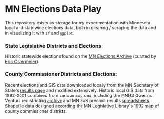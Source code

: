# MN Elections Data Play

This repository exists as storage for my experimentation with Minnesota local and statewide elections data, both in cleaning / scraping the data and in visualizing it with `sf` and `ggplot`.

### State Legislative Districts and Elections:

Historic statewide elections found on the [MN Elections Archive](https://mn.electionarchives.lib.umn.edu) \(curated by [Eric Ostermeier](https://smartpolitics.lib.umn.edu)\).

### County Commissioner Districts and Elections:

Recent elections and GIS data downloaded locally from the MN Secretary of State's [results page](https://www.sos.state.mn.us/elections-voting/election-results) and modified extensively. Historic local GIS data from 1992-2001 combined from various sources, including the MNHS Governor Ventura redistricting [archive](http://www2.mnhs.org/library/findaids/gr00558.xml) and MN SoS precinct results [spreadsheets](https://www.sos.state.mn.us/elections-voting/election-results/2000/2000-general-election-results/2000-precinct-results-spreadsheet/). Shapefile data designed according the MN Legislative Library's 1992 [map](https://www.leg.mn.gov/docs/2014/other/140830.pdf) of county commissioner districts.

